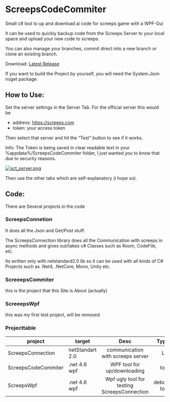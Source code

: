 # ScreepsCodeCommiter

Small c# tool to up and download ai code for screeps game with a WPF-Gui 

It can be used to quickly backup code from the Screeps Server to your local space and upload your new code to screeps.

You can also manage your branches, commit direct into a new branch or clone an existing branch.

Download: [Latest Release](https://github.com/Salmakis/ScreepsCodeCommiter/releases/latest)

If you want to build the Project by yourself, you will need the System.Json nuget package.

## How to Use:
Set the server settings in the Server Tab.
For the official server this would be 
* address: https://screeps.com
* token: your access token

Then select that server and hit the "Test" button to see if it works.

Info: The Token is being saved in clear readable text in your %appdata%/ScreepsCodeCommiter folder, I just wanted you to know that due to security reasons.

[![sct_server.png](https://s13.postimg.org/3pvb1ijqv/sct_server.png)](https://postimg.org/image/6jygeylwz/)

Then use the other tabs which are self-explanatory (i hope so).

## Code:

There are Several projects in the code
### ScreepsConnetion
It does all the Json and Get/Post stuff.

The ScreepsConnection library does all the Communication with screeps in async methods and gives out/takes c# Classes such as Room, CodeFile, etc.

Its written only with netstandard2.0 lib so it can be used with all kinds of C# Projects such as .Net4, .NetCore, Mono, Unity etc.

### ScreeepsCommiter
this is the project that this Site is About (actually)

### ScreeepsWpf
this was my first test project, will be removed 

### Projecttable

project | target          |Desc           | Type  |
---| --------------- |:-------------:| -----:|
ScreepsConnection| netStandart 2.0 | communication with screeps server|Lib |
ScreepsCodeCommiter| .net 4.6 wpf    |WPF tool for up/downloading    |tool|
ScreepsWpf| .net 4.6 wpf    |Wpf ugly tool for testing ScreepsConnection |debug tool |


